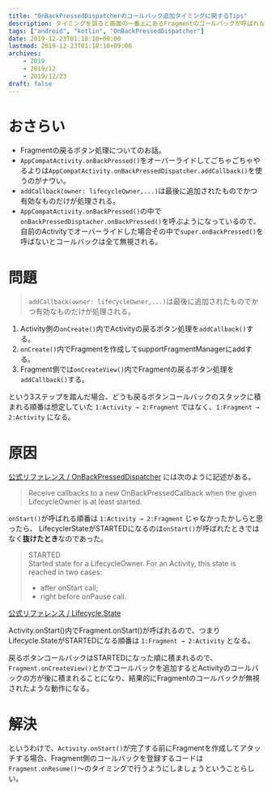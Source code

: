 ```yaml
---
title: "OnBackPressedDispatcherのコールバック追加タイミングに関するTips"
description: タイミングを誤ると画面の一番上にあるFragmentのコールバックが呼ばれないので注意が必要。
tags: ["android", "kotlin", "OnBackPressedDispatcher"]
date: 2019-12-23T01:18:10+09:00
lastmod: 2019-12-23T01:18:10+09:00
archives:
    - 2019
    - 2019/12
    - 2019/12/23
draft: false
---
```


# おさらい
- Fragmentの戻るボタン処理についてのお話。
- `AppCompatActivity.onBackPressed()`をオーバーライドしてごちゃごちゃやるよりは`AppCompatActivity.onBackPressedDispatcher.addCallback()`を使うのがナウい。
- `addCallback(owner: lifecycleOwner,...)`は最後に追加されたものでかつ有効なものだけが処理される。
- `AppCompatActivity.onBackPressed()`の中で`onBackPressedDisptacher.onBackPressed()`を呼ぶようになっているので、自前のActivityでオーバーライドした場合その中で`super.onBackPressed()`を呼ばないとコールバックは全て無視される。

# 問題
>`addCallback(owner: lifecycleOwner,...)`は最後に追加されたものでかつ有効なものだけが処理される。

1. Activity側の`onCreate()`内でActivityの戻るボタン処理を`addCallback()`する。
2. `onCreate()`内でFragmentを作成してsupportFragmentManagerにaddする。
3. Fragment側では`onCreateView()`内でFragmentの戻るボタン処理を`addCallback()`する。

という3ステップを踏んだ場合、どうも戻るボタンコールバックのスタックに積まれる順番は想定していた `1:Activity → 2:Fragment` ではなく、`1:Fragment → 2:Activity` になる。

# 原因

[公式リファレンス / OnBackPressedDispatcher](https://developer.android.com/reference/androidx/activity/OnBackPressedDispatcher) には次のように記述がある。

>Receive callbacks to a new OnBackPressedCallback when the given LifecycleOwner is at least started.

`onStart()`が呼ばれる順番は `1:Activity → 2:Fragment` じゃなかったかしらと思ったら、
LifecyclerStateがSTARTEDになるのは`onStart()`が呼ばれたときではなく**抜けたとき**なのであった。

>STARTED  
>Started state for a LifecycleOwner. For an Activity, this state is reached in two cases:  
>- after onStart call;  
>- right before onPause call.

[公式リファレンス / Lifecycle.State](https://developer.android.com/reference/androidx/lifecycle/Lifecycle.State.html#STARTED)

Activity.onStart()内でFragment.onStart()が呼ばれるので、つまりLifecycle.StateがSTARTEDになる順番は `1:Fragment → 2:Activity` となる。

戻るボタンコールバックはSTARTEDになった順に積まれるので、`Fragment.onCreateView()`とかでコールバックを追加するとActivityのコールバックの方が後に積まれることになり、結果的にFragmentのコールバックが無視されたような動作になる。

# 解決
というわけで、`Activity.onStart()`が完了する前にFragmentを作成してアタッチする場合、Fragment側のコールバックを登録するコードは`Fragment.onResume()`～のタイミングで行うようにしましょうということらしい。
